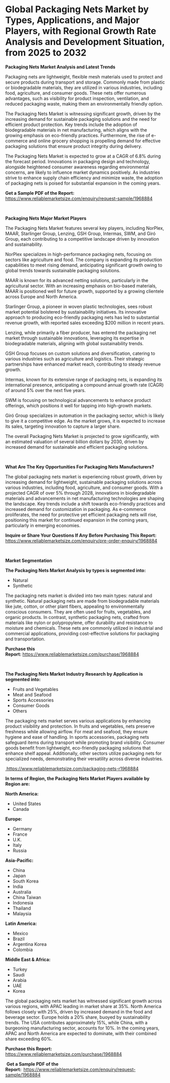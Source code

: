 <p><h1>Global Packaging Nets Market by Types, Applications, and Major Players, with Regional Growth Rate Analysis and Development Situation, from 2025 to 2032</h1></p><p><strong>Packaging Nets Market Analysis and Latest Trends</strong></p>
<p><p>Packaging nets are lightweight, flexible mesh materials used to protect and secure products during transport and storage. Commonly made from plastic or biodegradable materials, they are utilized in various industries, including food, agriculture, and consumer goods. These nets offer numerous advantages, such as visibility for product inspection, ventilation, and reduced packaging waste, making them an environmentally friendly option.</p><p>The Packaging Nets Market is witnessing significant growth, driven by the increasing demand for sustainable packaging solutions and the need for efficient product protection. Key trends include the adoption of biodegradable materials in net manufacturing, which aligns with the growing emphasis on eco-friendly practices. Furthermore, the rise of e-commerce and online grocery shopping is propelling demand for effective packaging solutions that ensure product integrity during delivery.</p><p>The Packaging Nets Market is expected to grow at a CAGR of 6.8% during the forecast period. Innovations in packaging design and technology, alongside heightened consumer awareness regarding environmental concerns, are likely to influence market dynamics positively. As industries strive to enhance supply chain efficiency and minimize waste, the adoption of packaging nets is poised for substantial expansion in the coming years.</p></p>
<p><strong>Get a Sample PDF of the Report:&nbsp;</strong> <a href="https://www.reliablemarketsize.com/enquiry/request-sample/1968884?utm_campaign=3268&utm_medium=2&utm_source=Github&utm_content=ia&utm_term=19042025&utm_id=packaging-nets">https://www.reliablemarketsize.com/enquiry/request-sample/1968884</a></p>
<p>&nbsp;</p>
<p><strong>Packaging Nets Major Market Players</strong></p>
<p><p>The Packaging Nets Market features several key players, including NorPlex, MAAR, Starlinger Group, Lenzing, GSH Group, Intermas, SWM, and Giró Group, each contributing to a competitive landscape driven by innovation and sustainability.</p><p>NorPlex specializes in high-performance packaging nets, focusing on sectors like agriculture and food. The company is expanding its production capabilities to meet rising demand, anticipating significant growth owing to global trends towards sustainable packaging solutions.</p><p>MAAR is known for its advanced netting solutions, particularly in the agricultural sector. With an increasing emphasis on bio-based materials, MAAR is positioned well for future growth, supported by a growing clientele across Europe and North America.</p><p>Starlinger Group, a pioneer in woven plastic technologies, sees robust market potential bolstered by sustainability initiatives. Its innovative approach to producing eco-friendly packaging nets has led to substantial revenue growth, with reported sales exceeding $200 million in recent years.</p><p>Lenzing, while primarily a fiber producer, has entered the packaging net market through sustainable innovations, leveraging its expertise in biodegradable materials, aligning with global sustainability trends.</p><p>GSH Group focuses on custom solutions and diversification, catering to various industries such as agriculture and logistics. Their strategic partnerships have enhanced market reach, contributing to steady revenue growth.</p><p>Intermas, known for its extensive range of packaging nets, is expanding its international presence, anticipating a compound annual growth rate (CAGR) of around 5% over the next five years.</p><p>SWM is focusing on technological advancements to enhance product offerings, which positions it well for tapping into high-growth markets.</p><p>Giró Group specializes in automation in the packaging sector, which is likely to give it a competitive edge. As the market grows, it is expected to increase its sales, targeting innovation to capture a larger share.</p><p>The overall Packaging Nets Market is projected to grow significantly, with an estimated valuation of several billion dollars by 2030, driven by increased demand for sustainable and efficient packaging solutions.</p></p>
<p>&nbsp;</p>
<p><strong>What Are The Key Opportunities For Packaging Nets Manufacturers?</strong></p>
<p><p>The global packaging nets market is experiencing robust growth, driven by increasing demand for lightweight, sustainable packaging solutions across various industries, including food, agriculture, and consumer goods. With a projected CAGR of over 5% through 2028, innovations in biodegradable materials and advancements in net manufacturing technologies are shaping the landscape. Key trends include a shift towards eco-friendly practices and increased demand for customization in packaging. As e-commerce proliferates, the need for protective yet efficient packaging nets will rise, positioning this market for continued expansion in the coming years, particularly in emerging economies.</p></p>
<p><strong>Inquire or Share Your Questions If Any Before Purchasing This Report:</strong> <a href="https://www.reliablemarketsize.com/enquiry/pre-order-enquiry/1968884?utm_campaign=3268&utm_medium=2&utm_source=Github&utm_content=ia&utm_term=19042025&utm_id=packaging-nets">https://www.reliablemarketsize.com/enquiry/pre-order-enquiry/1968884</a></p>
<p>&nbsp;</p>
<p><strong>Market Segmentation</strong></p>
<p><strong>The Packaging Nets Market Analysis by types is segmented into:</strong></p>
<p><ul><li>Natural</li><li>Synthetic</li></ul></p>
<p><p>The packaging nets market is divided into two main types: natural and synthetic. Natural packaging nets are made from biodegradable materials like jute, cotton, or other plant fibers, appealing to environmentally conscious consumers. They are often used for fruits, vegetables, and organic products. In contrast, synthetic packaging nets, crafted from materials like nylon or polypropylene, offer durability and resistance to moisture and chemicals. These nets are commonly utilized in industrial and commercial applications, providing cost-effective solutions for packaging and transportation.</p></p>
<p><strong>Purchase this Report:&nbsp;</strong><a href="https://www.reliablemarketsize.com/purchase/1968884?utm_campaign=3268&utm_medium=2&utm_source=Github&utm_content=ia&utm_term=19042025&utm_id=packaging-nets">https://www.reliablemarketsize.com/purchase/1968884</a></p>
<p>&nbsp;</p>
<p><strong>The Packaging Nets Market Industry Research by Application is segmented into:</strong></p>
<p><ul><li>Fruits and Vegetables</li><li>Meat and Seafood</li><li>Sports Accessories</li><li>Consumer Goods</li><li>Others</li></ul></p>
<p><p>The packaging nets market serves various applications by enhancing product visibility and protection. In fruits and vegetables, nets preserve freshness while allowing airflow. For meat and seafood, they ensure hygiene and ease of handling. In sports accessories, packaging nets safeguard items during transport while promoting brand visibility. Consumer goods benefit from lightweight, eco-friendly packaging solutions that enhance shelf appeal. Additionally, other sectors utilize packaging nets for specialized needs, demonstrating their versatility across diverse industries.</p></p>
<p><a href="https://www.reliablemarketsize.com/packaging-nets-r1968884?utm_campaign=3268&utm_medium=2&utm_source=Github&utm_content=ia&utm_term=19042025&utm_id=packaging-nets">&nbsp;https://www.reliablemarketsize.com/packaging-nets-r1968884</a></p>
<p><strong>In terms of Region, the Packaging Nets Market Players available by Region are:</strong></p>
<p>
    <p> <strong> North America: </strong>
        <ul>
            <li>United States</li>
            <li>Canada</li>
        </ul>
        </p> 
    <p> <strong> Europe: </strong>
        <ul>
            <li>Germany</li>
            <li>France</li>
            <li>U.K.</li>
            <li>Italy</li>
            <li>Russia</li>
        </ul>
        </p> 
    <p> <strong> Asia-Pacific: </strong>
        <ul>
            <li>China</li>
            <li>Japan</li>
            <li>South Korea</li>
            <li>India</li>
            <li>Australia</li>
            <li>China Taiwan</li>
            <li>Indonesia</li>
            <li>Thailand</li>
            <li>Malaysia</li>
        </ul>
        </p> 
    <p> <strong> Latin America: </strong>
        <ul>
            <li>Mexico</li>
            <li>Brazil</li>
            <li>Argentina Korea</li>
            <li>Colombia</li>
        </ul>
        </p> 
    <p> <strong> Middle East & Africa: </strong>
        <ul>
            <li>Turkey</li>
            <li>Saudi</li>
            <li>Arabia</li>
            <li>UAE</li>
            <li>Korea</li>
        </ul>
    </p>
    </p>
<p><p>The global packaging nets market has witnessed significant growth across various regions, with APAC leading in market share at 35%. North America follows closely with 25%, driven by increased demand in the food and beverage sector. Europe holds a 20% share, buoyed by sustainability trends. The USA contributes approximately 15%, while China, with a burgeoning manufacturing sector, accounts for 10%. In the coming years, APAC and North America are expected to dominate, with their combined share exceeding 60%.</p></p>
<p><strong>Purchase this Report: </strong><a href="https://www.reliablemarketsize.com/purchase/1968884?utm_campaign=3268&utm_medium=2&utm_source=Github&utm_content=ia&utm_term=19042025&utm_id=packaging-nets">https://www.reliablemarketsize.com/purchase/1968884</a></p>
<p>&nbsp;<strong>Get a Sample PDF of the Report:&nbsp;&nbsp;</strong><a href="https://www.reliablemarketsize.com/enquiry/request-sample/1968884?utm_campaign=3268&utm_medium=2&utm_source=Github&utm_content=ia&utm_term=19042025&utm_id=packaging-nets">https://www.reliablemarketsize.com/enquiry/request-sample/1968884</a></p>
<p><strong></strong></p>
<p><p></p><p></p><p></p></p>